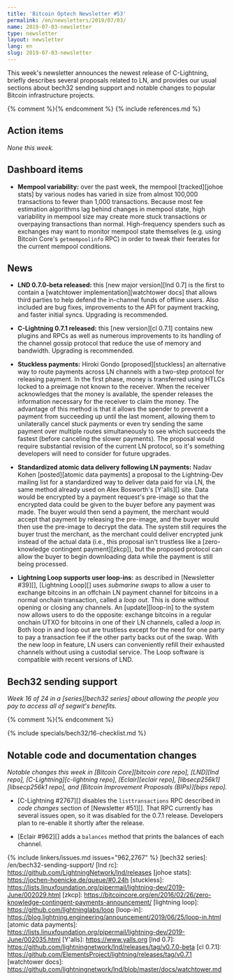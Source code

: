 ```yaml
---
title: 'Bitcoin Optech Newsletter #53'
permalink: /en/newsletters/2019/07/03/
name: 2019-07-03-newsletter
type: newsletter
layout: newsletter
lang: en
slug: 2019-07-03-newsletter
---
```

This week's newsletter announces the newest release of C-Lightning,
briefly describes several proposals related to LN, and provides our
usual sections about bech32 sending support and notable changes to
popular Bitcoin infrastructure projects.

{% comment %}<!-- include references.md below the fold but above any Jekyll/Liquid variables-->{% endcomment %}
{% include references.md %}

## Action items

*None this week.*

## Dashboard items

- **Mempool variability:** over the past week, the mempool
  [tracked][johoe stats] by various nodes has varied in size from almost
  100,000 transactions to fewer than 1,000 transactions.  Because most
  fee estimation algorithms lag behind changes in mempool state, high
  variability in mempool size may create more stuck transactions or
  overpaying transactions than normal.  High-frequency spenders such as
  exchanges may want to monitor mempool state themselves (e.g. using
  Bitcoin Core's `getmempoolinfo` RPC) in order to tweak their feerates
  for the current mempool conditions.

## News

- **LND 0.7.0-beta released:** this [new major version][lnd 0.7]
  is the first to contain a [watchtower implementation][watchtower docs] that allows third
  parties to help defend the in-channel funds of offline users.  Also
  included are bug fixes, improvements to the API for payment tracking,
  and faster initial syncs.  Upgrading is recommended.

- **C-Lightning 0.7.1 released:** this [new version][cl 0.7.1] contains new plugins and
  RPCs as well as numerous improvements to its handling of the channel
  gossip protocol that reduce the use of memory and bandwidth.
  Upgrading is recommended.

- **Stuckless payments:** Hiroki Gondo [proposed][stuckless] an
  alternative way to route payments across LN channels with a two-step
  protocol for releasing payment.  In the first phase, money is
  transferred using HTLCs locked to a preimage not known to the receiver.
  When the receiver acknowledges that the money is available, the
  spender releases the information necessary for the receiver to claim
  the money.  The advantage of this method is that it allows the spender
  to prevent a payment from succeeding up until the last moment,
  allowing them to unilaterally cancel stuck payments or even try
  sending the same payment over multiple routes simultaneously to see
  which succeeds the fastest (before canceling the slower payments).
  The proposal would require substantial revision of the current LN
  protocol, so it's something developers will need to consider for
  future upgrades.

- **Standardized atomic data delivery following LN payments:** Nadav
  Kohen [posted][atomic data payments] a proposal to the Lightning-Dev
  mailing list for a standardized way to deliver data paid for via LN,
  the same method already used on Alex Bosworth's [Y'alls][] site.
  Data would be encrypted by a payment request's pre-image so that the
  encrypted data could be given to the buyer before any payment was
  made.  The buyer would then send a payment, the merchant would accept that
  payment by releasing the pre-image, and the buyer would then use the
  pre-image to decrypt the data.  The system still requires the buyer
  trust the merchant, as the merchant could deliver encrypted junk
  instead of the actual data (i.e., this proposal isn't trustless like a
  [zero-knowledge contingent payment][zkcp]), but the proposed protocol
  can allow the buyer to begin downloading data while the payment is
  still being processed.

- **Lightning Loop supports user loop-ins:** as described in [Newsletter
  #39][], [Lightning Loop][] uses *submarine swaps* to allow a user to
  exchange bitcoins in an offchain LN payment channel for bitcoins in
  a normal onchain transaction, called a *loop out.*  This is done without
  opening or closing any channels.  An [update][loop-in] to the
  system now allows users to do the opposite: exchange bitcoins in a
  regular onchain UTXO for bitcoins in one of their LN channels, called
  a *loop in.*  Both loop in and loop out are trustless except for the
  need for one party to pay a transaction fee if the other party backs
  out of the swap.  With the new loop in feature, LN users can
  conveniently refill their exhausted channels without using a custodial
  service.  The Loop software is compatible with recent versions of LND.

## Bech32 sending support

*Week 16 of 24 in a [series][bech32 series] about allowing the people
you pay to access all of segwit's benefits.*

{% comment %}<!-- weekly reminder for harding: check Bech32 Adoption
wiki page for changes -->{% endcomment %}

{% include specials/bech32/16-checklist.md %}

## Notable code and documentation changes

*Notable changes this week in [Bitcoin Core][bitcoin core repo],
[LND][lnd repo], [C-Lightning][c-lightning repo], [Eclair][eclair repo],
[libsecp256k1][libsecp256k1 repo], and [Bitcoin Improvement Proposals
(BIPs)][bips repo].*

- [C-Lightning #2767][] disables the `listtransactions` RPC described in
  *code changes* section of [Newsletter #51][].  That RPC currently has
  several issues open, so it was disabled for the 0.7.1 release.
  Developers plan to re-enable it shortly after the release.

- [Eclair #962][] adds a `balances` method that prints the balances of
  each channel.

{% include linkers/issues.md issues="962,2767" %}
[bech32 series]: /en/bech32-sending-support/
[lnd rc]: https://github.com/LightningNetwork/lnd/releases
[johoe stats]: https://jochen-hoenicke.de/queue/#0,24h
[stuckless]: https://lists.linuxfoundation.org/pipermail/lightning-dev/2019-June/002029.html
[zkcp]: https://bitcoincore.org/en/2016/02/26/zero-knowledge-contingent-payments-announcement/
[lightning loop]: https://github.com/lightninglabs/loop
[loop-in]: https://blog.lightning.engineering/announcement/2019/06/25/loop-in.html
[atomic data payments]: https://lists.linuxfoundation.org/pipermail/lightning-dev/2019-June/002035.html
[Y'alls]: https://www.yalls.org
[lnd 0.7]: https://github.com/lightningnetwork/lnd/releases/tag/v0.7.0-beta
[cl 0.7.1]: https://github.com/ElementsProject/lightning/releases/tag/v0.7.1
[watchtower docs]: https://github.com/lightningnetwork/lnd/blob/master/docs/watchtower.md
